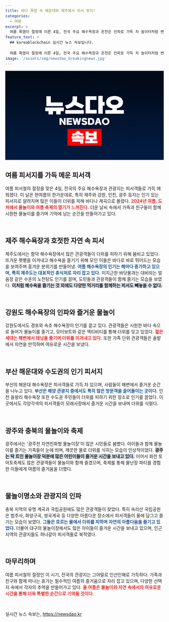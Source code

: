 ```yaml
---
title: 바다 폭염 속 해운대와 제주에서 피서 맞이!
categories:
  - 여행
excerpt: >
  여름 폭염이 절정에 이른 4일, 전국 주요 해수욕장과 온천은 인파로 가득 차 놀이터처럼 변모했습니다. 물놀이와 태닝을 즐기는 관광객들이 여름의 더위를 시원하게 날리고 있습니다!
feature_text: >
  ## koreablockchain 실시간 뉴스 속보입니다.

  여름 폭염이 절정에 이른 4일, 전국 주요 해수욕장과 온천은 인파로 가득 차 놀이터처럼 변모했습니다. 물놀이와 태닝을 즐기는 관광객들이 여름의 더위를 시원하게 날리고 있습니다!
image: '/assets/img/newsdao_breakingnews.jpg'
---
```


<p><img src="/assets/img/newsdao_breakingnews.jpg" alt="koreablockchain 속보" /></p>

<h2 data-ke-size="size26">여름 피서지를 가득 메운 피서객</h2>

<p data-ke-size="size16">여름 피서철의 절정을 맞은 4일, 전국의 주요 해수욕장과 관광지는 피서객들로 가득 메워졌다. 이 날은 한여름의 한가운데로, 특히 제주와 강원, 인천, 광주 등지는 인기 있는 피서지로 알려지며 많은 이들이 더위를 피해 바다나 계곡으로 몰렸다. <b><span style="color: #ee2323;">2024년 여름, 도처에서 물놀이와 여름 축제의 열기가 느껴진다.</span></b> 더운 날씨 속에서 가족과 친구들이 함께 시원한 물놀이를 즐기며 기억에 남는 순간을 만들어가고 있다.</p>

<p data-ke-size="size16">&nbsp;</p>

<h2 data-ke-size="size26">제주 해수욕장과 호젓한 자연 속 피서</h2>

<p data-ke-size="size16">제주도에서는 함덕 해수욕장에서 많은 관광객들이 더위를 피하기 위해 붐비고 있었다. 뜨거운 햇볕을 이겨내고 해수욕을 즐기기 위해 모인 이들은 바다로 바로 뛰어드는 모습을 보여주며 흥겨운 분위기를 만들어냈. <b><span style="color: #1a5490;">여름 해수욕장의 인기는 해마다 증가하고 있으며, 특히 제주도는 대표적인 휴식처로 자리 잡고 있다.</span></b> 미지근한 바닷물과는 대비되는 얼음장 같은 수온의 노천탕도 인기를 끌며, 도민들과 관광객들이 함께 즐기는 모습을 보였다. <b><span style="background-color: #21538527;">이처럼 해수욕을 즐기는 것 외에도 다양한 먹거리를 함께하는 피서도 빼놓을 수 없다.</span></b></p>

<p data-ke-size="size16">&nbsp;</p>

<h2 data-ke-size="size26">강원도 해수욕장의 인파와 즐거운 물놀이</h2>

<p data-ke-size="size16">강원도에서도 경포와 속초 해수욕장이 인기를 끌고 있다. 관광객들은 시원한 바다 속으로 들어가 물놀이를 즐기고, 모터보트와 같은 액티비티를 통해 더위를 잊고 있었다. <b><span style="color: #ee2323;">젊은 세대는 해변에서 태닝을 즐기며 더위를 이겨내고 있다.</span></b> 또한 가족 단위 관광객들은 솔밭에서 자연을 만끽하며 여유로운 시간을 보냈다.</p>

<p data-ke-size="size16">&nbsp;</p>

<h2 data-ke-size="size26">부산 해운대와 수도권의 인기 피서지</h2>

<p data-ke-size="size16">부산의 해운대 해수욕장은 피서객들로 가득 차 있으며, 사람들이 해변에서 즐거운 순간을 나누고 있다. <b><span style="color: #1a5490;">부산은 해양 관광지 중에서도 특히 많은 방문객을 끌어들이는 곳이다.</span></b> 인천 을왕리 해수욕장 또한 수도권 주민들이 더위를 피하기 위한 장소로 인기를 끌었다. 이곳에서도 각양각색의 피서객들이 모래사장에서 즐거운 시간을 보내며 더위를 식혔다.</p>

<p data-ke-size="size16">&nbsp;</p>

<h2 data-ke-size="size26">광주와 충북의 물놀이와 축제</h2>

<p data-ke-size="size16">광주에서는 '광주천 자연친화형 물놀이장'이 많은 시민들로 붐볐다. 아이들과 함께 물놀이를 즐기는 가족들이 눈에 띄며, 깨끗한 물로 더위를 식히는 모습이 인상적이었다. <b><span style="background-color: #21538527;">광주는 탁 트인 물놀이장 덕분에 많은 어린이들이 즐거운 시간을 보내고 있다.</span></b> 이어서 화천 토마토축제도 많은 관광객들이 물놀이와 함께 즐겼으며, 축제를 통해 물난장 파티를 경험한 이들에게 여름의 즐거움을 더했다.</p>

<p data-ke-size="size16">&nbsp;</p>

<h2 data-ke-size="size26">물놀이명소와 관광지의 인파</h2>

<p data-ke-size="size16">충북 지역의 유명 계곡과 국립공원에도 많은 관광객들이 찾았다. 특히 속리산 국립공원은 법주사, 화양구곡, 쌍곡계곡 등 다양한 아름다운 장소에서 피서객들이 물에 담그고 즐기는 모습이 보였다. <b><span style="color: #1a5490;">그들은 흐르는 물에서 더위를 피하며 자연의 아름다움을 즐기고 있었다.</span></b> 더불어 대구의 물놀이장에서도 많은 아이들이 즐거운 시간을 보내고 있으며, 인근 지역의 관광지들도 하나같이 피서객들로 북적였다.</p>

<p data-ke-size="size16">&nbsp;</p>

<h2 data-ke-size="size26">마무리하며</h2>

<p data-ke-size="size16">여름 피서철의 절정인 이 시기, 전국의 관광지는 그야말로 인산인해로 가득하다. 가족과 친구와 함께 떠나는 휴가는 필수적인 여름의 즐거움으로 자리 잡고 있으며, 다양한 선택지 속에서 각자의 추억을 만들어가고 있다. <b><span style="color: #ee2323;">올 여름은 물놀이와 자연 속에서의 여유로운 시간을 통해 더욱 특별한 순간으로 기억될 것이다.</span></b></p>

<p data-ke-size="size16">&nbsp;</p>
실시간 뉴스 속보는, <a href="https://newsdao.kr" rel="dofollow">https://newsdao.kr</a>


